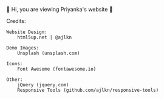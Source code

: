 👋 Hi, you are viewing Priyanka's website 🌱

 Credits:

	Website Design:		
		html5up.net | @ajlkn

	Demo Images:
		Unsplash (unsplash.com)

	Icons:
		Font Awesome (fontawesome.io)

	Other:
		jQuery (jquery.com)
		Responsive Tools (github.com/ajlkn/responsive-tools)
